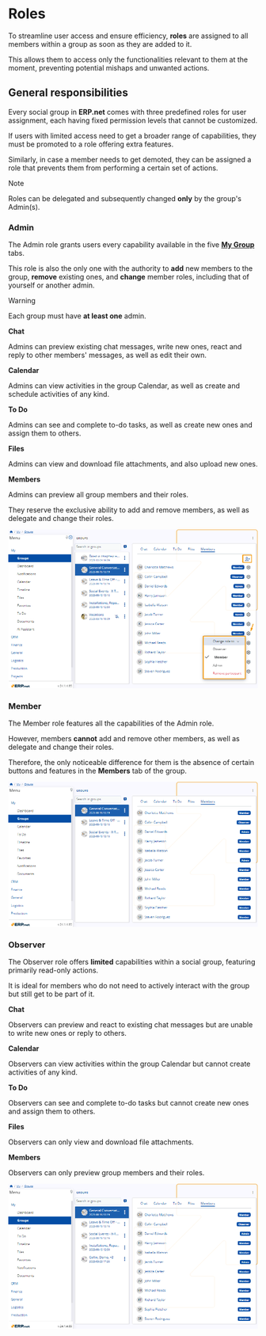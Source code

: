 # Roles 

To streamline user access and ensure efficiency, **roles** are assigned to all members within a group as soon as they are added to it.

This allows them to access only the functionalities relevant to them at the moment, preventing potential mishaps and unwanted actions.

## General responsibilities 

Every social group in **ERP.net** comes with three predefined roles for user assignment, each having fixed permission levels that cannot be customized. 

If users with limited access need to get a broader range of capabilities, they must be promoted to a role offering extra features.

Similarly, in case a member needs to get demoted, they can be assigned a role that prevents them from performing a certain set of actions.

> [!NOTE]
>
> Roles can be delegated and subsequently changed **only** by the group's Admin(s). 

### Admin

The Admin role grants users every capability available in the five [**My Group**](https://docs.erp.net/webclient/introduction/my-apps/groups/index.html) tabs.

This role is also the only one with the authority to **add** new members to the group, **remove** existing ones, and **change** member roles, including that of yourself or another admin.

> [!WARNING]
>
> Each group must have **at least one** admin.

**Chat** 

Admins can preview existing chat messages, write new ones, react and reply to other members' messages, as well as edit their own.

**Calendar**

Admins can view activities in the group Calendar, as well as create and schedule activities of any kind.

**To Do**

Admins can see and complete to-do tasks, as well as create new ones and assign them to others.

**Files**

Admins can view and download file attachments, and also upload new ones.

**Members**

Admins can preview all group members and their roles. 

They reserve the exclusive ability to add and remove members, as well as delegate and change their roles.

 ![Pictures](pictures/Roles_Admin_16_04.png)  

### Member

The Member role features all the capabilities of the Admin role. 

However, members **cannot** add and remove other members, as well as delegate and change their roles.

Therefore, the only noticeable difference for them is the absence of certain buttons and features in the **Members** tab of the group.

![Pictures](pictures/Roles_Member_16_04.png)   

### Observer

The Observer role offers **limited** capabilities within a social group, featuring primarily read-only actions. 

It is ideal for members who do not need to actively interact with the group but still get to be part of it.

**Chat** 

Observers can preview and react to existing chat messages but are unable to write new ones or reply to others.

**Calendar**

Observers can view activities within the group Calendar but cannot create activities of any kind.

**To Do** 

Observers can see and complete to-do tasks but cannot create new ones and assign them to others.

**Files** 

Observers can only view and download file attachments.

**Members**

Observers can only preview group members and their roles.

![Pictures](pictures/Roles_Observer_16_04.png)   
